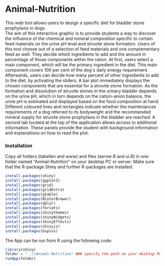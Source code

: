 # Animal-Nutrition

This web tool allows users to design a specific diet for bladder stone prophylaxis in dogs.  
The aim of this interactive graphic is to provide students a way to discover the influence of the chemical 
and mineral composition specific to certain feed materials on the urine pH level and struvite stone formation. 
Users of this tool choose out of a selection of feed materials and one complementary feed as well. 
They decide which ingredients to add and the amount in percentage of those components within the ration. 
At first, users select a main component, which will be the primary ingredient in the diet. 
This main component covers 100 per cent of the dog´s daily energy requirement. Afterwards, users can decide 
how many percent of other ingredients to add to the diet, by activating the sliders.
A bar plot immediately displays the chosen components that are essential for a struvite stone formation. 
As the formation and dissolution of struvite stones in the urinary bladder depends on the urine pH, 
which in turn depends on the cation-anion balance, the urine pH is estimated and displayed based on the food 
composition at hand. Different coloured lines and rectangles indicate whether the maintenances requirements of a dog 
referred to its bodyweight and the recommended mineral supply for struvite stone prophylaxis in the bladder are reached. 
A second tab located at the top of the application allows access to additional information. 
These panels provide the student with background information and explanations on how to read the plot.


### Installation

Copy all folders (tabellen and www) and files (server.R and ui.R) in one folder named "Animal-Nutrition" on your desktop PC or server.
Make sure that the R-package Shiny and further R-packages are installed:
```r
install.packages(shiny)
install.packages(ggplot2)
install.packages(grid)
install.packages(gridExtra)
install.packages(gtable)
install.packages(RColorBrewer)  
install.packages(dplyr)
install.packages(forcats)
install.packages(shinythemes)
install.packages(shinyWidgets)
install.packages(shinyEffects)
install.packages(shinyjs)
install.packages(bsplus)

```

The App can be run from R using the following code:

```r
library(shiny)
folder = "..\\Animal-Nutrition" ### specify the path on your desktop PC to the Animal-Nutrition folder
runApp(folder)
```
